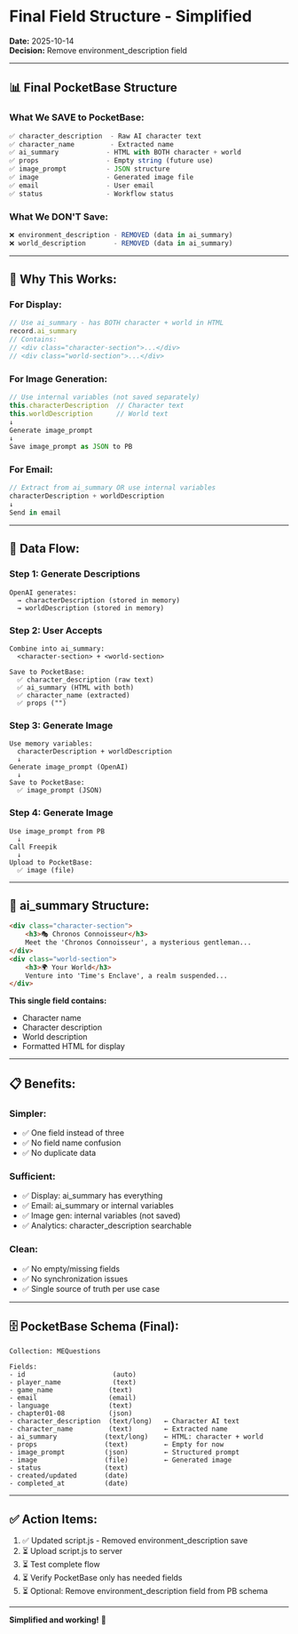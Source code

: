 # Final Field Structure - Simplified

**Date:** 2025-10-14  
**Decision:** Remove environment_description field

---

## 📊 **Final PocketBase Structure**

### **What We SAVE to PocketBase:**

```javascript
✅ character_description  - Raw AI character text
✅ character_name         - Extracted name
✅ ai_summary            - HTML with BOTH character + world
✅ props                 - Empty string (future use)
✅ image_prompt          - JSON structure
✅ image                 - Generated image file
✅ email                 - User email
✅ status                - Workflow status
```

### **What We DON'T Save:**

```javascript
❌ environment_description - REMOVED (data in ai_summary)
❌ world_description       - REMOVED (data in ai_summary)
```

---

## 🎯 **Why This Works:**

### **For Display:**
```javascript
// Use ai_summary - has BOTH character + world in HTML
record.ai_summary  
// Contains:
// <div class="character-section">...</div>
// <div class="world-section">...</div>
```

### **For Image Generation:**
```javascript
// Use internal variables (not saved separately)
this.characterDescription  // Character text
this.worldDescription      // World text
↓
Generate image_prompt
↓
Save image_prompt as JSON to PB
```

### **For Email:**
```javascript
// Extract from ai_summary OR use internal variables
characterDescription + worldDescription
↓
Send in email
```

---

## 💾 **Data Flow:**

### **Step 1: Generate Descriptions**
```
OpenAI generates:
  → characterDescription (stored in memory)
  → worldDescription (stored in memory)
```

### **Step 2: User Accepts**
```
Combine into ai_summary:
  <character-section> + <world-section>
  
Save to PocketBase:
  ✅ character_description (raw text)
  ✅ ai_summary (HTML with both)
  ✅ character_name (extracted)
  ✅ props ("")
```

### **Step 3: Generate Image**
```
Use memory variables:
  characterDescription + worldDescription
  ↓
Generate image_prompt (OpenAI)
  ↓
Save to PocketBase:
  ✅ image_prompt (JSON)
```

### **Step 4: Generate Image**
```
Use image_prompt from PB
  ↓
Call Freepik
  ↓
Upload to PocketBase:
  ✅ image (file)
```

---

## 🎨 **ai_summary Structure:**

```html
<div class="character-section">
    <h3>🎭 Chronos Connoisseur</h3>
    Meet the 'Chronos Connoisseur', a mysterious gentleman...
</div>
<div class="world-section">
    <h3>🌍 Your World</h3>
    Venture into 'Time's Enclave', a realm suspended...
</div>
```

**This single field contains:**
- Character name
- Character description
- World description
- Formatted HTML for display

---

## 📋 **Benefits:**

### **Simpler:**
- ✅ One field instead of three
- ✅ No field name confusion
- ✅ No duplicate data

### **Sufficient:**
- ✅ Display: ai_summary has everything
- ✅ Email: ai_summary or internal variables
- ✅ Image gen: internal variables (not saved)
- ✅ Analytics: character_description searchable

### **Clean:**
- ✅ No empty/missing fields
- ✅ No synchronization issues
- ✅ Single source of truth per use case

---

## 🗄️ **PocketBase Schema (Final):**

```
Collection: MEQuestions

Fields:
- id                      (auto)
- player_name             (text)
- game_name              (text)
- email                  (email)
- language               (text)
- chapter01-08           (json)
- character_description  (text/long)   ← Character AI text
- character_name         (text)        ← Extracted name
- ai_summary            (text/long)    ← HTML: character + world
- props                 (text)         ← Empty for now
- image_prompt          (json)         ← Structured prompt
- image                 (file)         ← Generated image
- status                (text)
- created/updated       (date)
- completed_at          (date)
```

---

## ✅ **Action Items:**

1. ✅ Updated script.js - Removed environment_description save
2. ⏳ Upload script.js to server
3. ⏳ Test complete flow
4. ⏳ Verify PocketBase only has needed fields
5. ⏳ Optional: Remove environment_description field from PB schema

---

**Simplified and working!** 🚀
